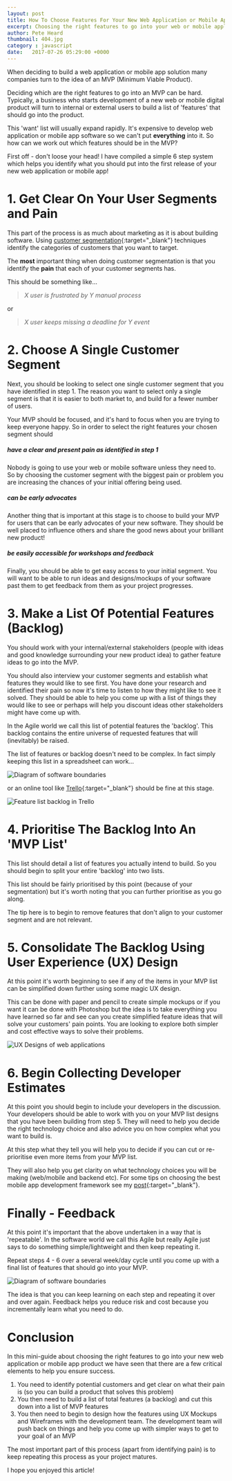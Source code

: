 ```yaml
---
layout: post
title: How To Choose Features For Your New Web Application or Mobile App MVP
excerpt: Choosing the right features to go into your web or mobile application is hard. Use this guide to help!
author: Pete Heard
thumbnail: 404.jpg
category : javascript
date:   2017-07-26 05:29:00 +0000
---
```



When deciding to build a web application or mobile app solution many companies turn to the idea of an MVP (Minimum Viable Product).

Deciding which are the right features to go into an MVP can be hard. Typically, a business who starts development of a new web or mobile digital product will turn to internal or external users to build a list of 'features' that should go into the product.

This 'want' list will usually expand rapidly. It's expensive to develop web application or mobile app software so we can't put **everything** into it. So how can we work out which features should be in the MVP?

First off - don't loose your head! I have compiled a simple 6 step system which helps you identify what you should put into the first release of your new web application or mobile app!

# 1. Get Clear On Your User Segments and Pain

This part of the process is as much about marketing as it is about building software. Using [customer segmentation](http://www.marketingdonut.co.uk/direct-marketing/your-mailing-list/the-art-of-customer-segmentation){:target="_blank"} techniques identify the categories of customers that you want to target.

The **most** important thing when doing customer segmentation is that you identify the **pain** that each of your customer segments has.

This should be something like...

>*X user is frustrated by Y manual process*

or

>*X user keeps missing a deadline for Y event*

# 2. Choose A Single Customer Segment

Next, you should be looking to select one single customer segment that you have identified in step 1. The reason you want to select only a single segment is that it is easier to both market to, and build for a fewer number of users.

Your MVP should be focused, and it's hard to focus when you are trying to keep everyone happy. So in order to select the right features your chosen segment should

##### have a clear and present pain as identified in step 1

Nobody is going to use your web or mobile software unless they need to. So by choosing the customer segment with the biggest pain or problem you are increasing the chances of your initial offering being used.

##### can be early advocates

Another thing that is important at this stage is to choose to build your MVP for users that can be early advocates of your new software. They should be well placed to influence others and share the good news about your brilliant new product!

##### be easily accessible for workshops and feedback

Finally, you should be able to get easy access to your initial segment. You will want to be able to run ideas and designs/mockups of your software past them to get feedback from them as your project progresses.

# 3. Make a List Of Potential Features (Backlog)

You should work with your internal/external stakeholders (people with ideas and good knowledge surrounding your new product idea) to gather feature ideas to go into the MVP.

You should also interview your customer segments and establish what features they would like to see first. You have done your research and identified their pain so now it's time to listen to how they might like to see it solved. They should be able to help you come up with a list of things they would like to see or perhaps will help you discount ideas other stakeholders might have come up with.

In the Agile world we call this list of potential features the 'backlog'. This backlog contains the entire universe of requested features that will (inevitably) be raised.

The list of features or backlog doesn't need to be complex. In fact simply keeping this list in a spreadsheet can work...

![Diagram of software boundaries](images/1_spreadsheet_feature_list_backlog.jpg "Diagram of software boundaries")

or an online tool like [Trello](https://trello.com/){:target="_blank"} should be fine at this stage.

![Feature list backlog in Trello](images/2_trello_feauture_list_backlog.png "Feature list backlog in Trello")

# 4. Prioritise The Backlog Into An 'MVP List'

This list should detail a list of features you actually intend to build. So you should begin to split your entire 'backlog' into two lists.

This list should be fairly prioritised by this point (because of your segmentation) but it's worth noting that you can further prioritise as you go along.

The tip here is to begin to remove features that don't align to your customer segment and are not relevant.

# 5. Consolidate The Backlog Using User Experience (UX) Design

At this point it's worth beginning to see if any of the items in your MVP list can be simplified down further using some magic UX design.

This can be done with paper and pencil to create simple mockups or if you want it can be done with Photoshop but the idea is to take everything you have learned so far and see can you create simplified feature ideas that will solve your customers' pain points. You are looking to explore both simpler and cost effective ways to solve their problems.

![UX Designs of web applications](images/3_ux_design_mobile_app_web_application.jpg "UX Designs of web applications")

# 6. Begin Collecting Developer Estimates

At this point you should begin to include your developers in the discussion. Your developers should be able to work with you on your MVP list designs that you have been building from step 5. They will need to help you decide the right technology choice and also advice you on how complex what you want to build is.

At this step what they tell you will help you to decide if you can cut or re-prioritise even more items from your MVP list.

They will also help you get clarity on what technology choices you will be making (web/mobile and backend etc). For some tips on choosing the best mobile app development framework see my [post](how-to-choose-the-best-mobile-app-development-framework/){:target="_blank"}.

# Finally - Feedback


At this point it's important that the above undertaken in a way that is 'repeatable'. In the software world we call this Agile but really Agile just says to do something simple/lightweight and then keep repeating it.

Repeat steps 4 - 6 over a several week/day cycle until you come up with a final list of features that should go into your MVP.

![Diagram of software boundaries](images/4_deciding_feature_list.png "Diagram of software boundaries")

The idea is that you can keep learning on each step and repeating it over and over again. Feedback helps you reduce risk and cost because you incrementally learn what you need to do.

# Conclusion

In this mini-guide about choosing the right features to go into your new web application or mobile app product we have seen that there are a few critical elements to help you ensure success.

1. You need to identify potential customers and get clear on what their pain is (so you can build a product that solves this problem)
2. You then need to build a list of total features (a backlog) and cut this down into a list of MVP features
3. You then need to begin to design how the features using UX Mockups and Wireframes with the development team. The development team will push back on things and help you come up with simpler ways to get to your goal of an MVP

The most important part of this process (apart from identifying pain) is to keep repeating this process as your project matures.

I hope you enjoyed this article!

